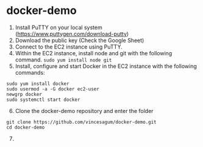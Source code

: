 # docker-demo

1. Install PuTTY on your local system (https://www.puttygen.com/download-putty)
2. Download the public key (Check the Google Sheet)
3. Connect to the EC2 instance using PuTTY.
4. Within the EC2 instance, install node and git with the following command.
```sudo yum install node git```
5. Install, configure and start Docker in the EC2 instance with the following commands:
```
sudo yum install docker
sudo usermod -a -G docker ec2-user
newgrp docker
sudo systemctl start docker
```
6. Clone the docker-demo repository and enter the folder
```
git clone https://github.com/vincesagum/docker-demo.git
cd docker-demo
```
7.